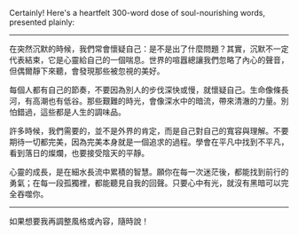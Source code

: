 Certainly! Here's a heartfelt 300-word dose of soul-nourishing words, presented plainly:

---

在突然沉默的時候，我們常會懷疑自己：是不是出了什麼問題？其實，沉默不一定代表結束，它是心靈給自己的一個喘息。世界的喧囂總讓我們忽略了內心的聲音，但偶爾靜下來聽，會發現那些被忽視的美好。

每個人都有自己的節奏，不要因為別人的步伐深快或慢，就懷疑自己。生命像條長河，有高潮也有低谷。那些艱難的時光，會像深水中的暗流，帶來清澈的力量。別怕錯過，這些都是人生的調味品。

許多時候，我們需要的，並不是外界的肯定，而是自己對自己的寬容與理解。不要期待一切都完美，因為完美本身就是一個追求的過程。學會在平凡中找到不平凡，看到落日的燦爛，也要接受陰天的平靜。

心靈的成長，是在細水長流中累積的智慧。願你在每一次迷茫後，都能找到前行的勇氣；在每一段孤獨裡，都能聽見自我的回聲。只要心中有光，就沒有黑暗可以完全吞噬你。

---

如果想要我再調整風格或內容，隨時說！